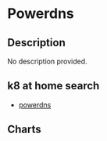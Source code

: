 # Powerdns

## Description

No description provided.

## k8 at home search

- [powerdns](https://nanne.dev/k8s-at-home-search/#/powerdns)

## Charts


